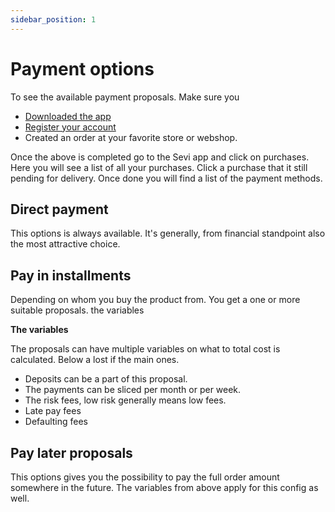 ```yaml
---
sidebar_position: 1
---
```


# Payment options
To see the available payment proposals. Make sure you
- [Downloaded the app](https://sevi.io/app)
- [Register your account](/docs/mobile/register) 
- Created an order at your favorite store or webshop. 

Once the above is completed go to the Sevi app and click on purchases. Here you will see a list of all your purchases. Click a purchase that it still pending for delivery. Once done you will find a list of the payment methods.


## Direct payment
This options is always available. It's generally, from financial standpoint also the most attractive choice. 

## Pay in installments
Depending on whom you buy the product from. You get a one or more suitable proposals. the variables 

**The variables**

The proposals can have multiple variables on what to total cost is calculated. Below a lost if the main ones.

- Deposits can be a part of this proposal.
- The payments can be sliced per month or per week.
- The risk fees, low risk generally means low fees.
- Late pay fees
- Defaulting fees


## Pay later proposals
This options gives you the possibility to pay the full order amount somewhere in the future. The variables from above apply for this config as well.


